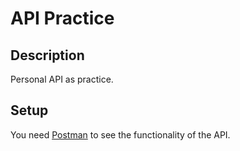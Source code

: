# API Practice

## Description
Personal API as practice.

## Setup
You need [Postman](https://www.postman.com/) to see the functionality of the API.
